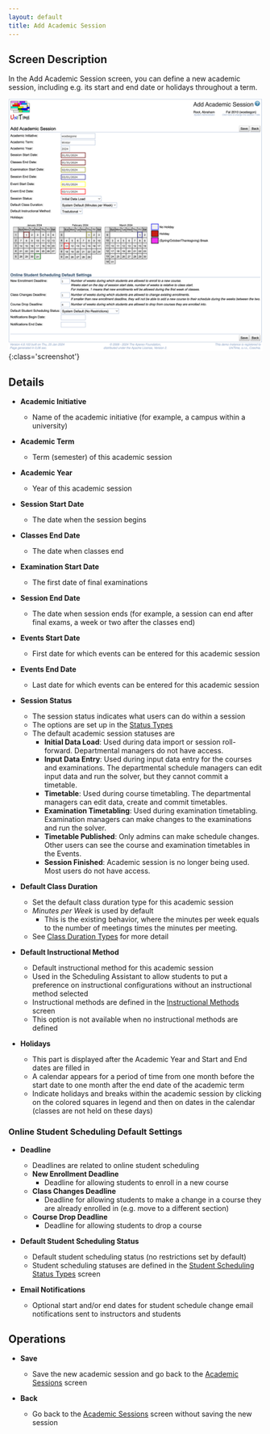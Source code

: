 ```yaml
---
layout: default
title: Add Academic Session
---
```



## Screen Description

In the Add Academic Session screen, you can define a new academic session, including e.g. its start and end date or holidays throughout a term.

![Add Academic Session](images/add-academic-session.png){:class='screenshot'}

## Details

* **Academic Initiative**
	* Name of the academic initiative (for example, a campus within a university)

* **Academic Term**
	* Term (semester) of this academic session

* **Academic Year**
	* Year of this academic session

* **Session Start Date**
	* The date when the session begins

* **Classes End Date**
	* The date when classes end

* **Examination Start Date**
	* The first date of final examinations

* **Session End Date**
	* The date when session ends (for example, a session can end after final exams, a week or two after the classes end)

* **Events Start Date**
	* First date for which events can be entered for this academic session

* **Events End Date**
	* Last date for which events can be entered for this academic session

* **Session Status**
	* The session status indicates what users can do within a session
	* The options are set up in the [Status Types](status-types)
	* The default academic session statuses are
		* **Initial Data Load**: Used during data import or session roll-forward. Departmental managers do not have access.
		* **Input Data Entry**: Used during input data entry for the courses and examinations. The departmental schedule managers can edit input data and run the solver, but they cannot commit a timetable.
		* **Timetable**: Used during course timetabling. The departmental managers can edit data, create and commit timetables.
		* **Examination Timetabling**: Used during examination timetabling. Examination managers can make changes to the examinations and run the solver.
		* **Timetable Published**: Only admins can make schedule changes. Other users can see the course and examination timetables in the Events.
		* **Session Finished**: Academic session is no longer being used. Most users do not have access.


* **Default Class Duration**
	* Set the default class duration type for this academic session
	* _Minutes per Week_ is used by default
		* This is the existing behavior, where the minutes per week equals to the number of meetings times the minutes per meeting.
	* See [Class Duration Types](class-duration-types) for more detail

* **Default Instructional Method**
	* Default instructional method for this academic session
	* Used in the Scheduling Assistant to allow students to put a preference on instructional configurations without an instructional method selected
	* Instructional methods are defined in the [Instructional Methods](instructional-methods) screen
	* This option is not available when no instructional methods are defined

* **Holidays**
	* This part is displayed after the Academic Year and Start and End dates are filled in
	* A calendar appears for a period of time from one month before the start date to one month after the end date of the academic term
	* Indicate holidays and breaks within the academic session by clicking on the colored squares in legend and then on dates in the calendar (classes are not held on these days)

### Online Student Scheduling Default Settings

* **Deadline**
	* Deadlines are related to online student scheduling
	* **New Enrollment Deadline**
		* Deadline for allowing students to enroll in a new course
	* **Class Changes Deadline**
		* Deadline for allowing students to make a change in a course they are already enrolled in (e.g. move to a different section)
	* **Course Drop Deadline**
		* Deadline for allowing students to drop a course

* **Default Student Scheduling Status**
	* Default student scheduling status (no restrictions set by default)
	* Student scheduling statuses are defined in the [Student Scheduling Status Types](student-scheduling-status-types) screen

* **Email Notifications**
	* Optional start and/or end dates for student schedule change email notifications sent to instructors and students

## Operations

* **Save**
	* Save the new academic session and go back to the [Academic Sessions](academic-sessions) screen

* **Back**
	* Go back to the [Academic Sessions](academic-sessions) screen without saving the new session

